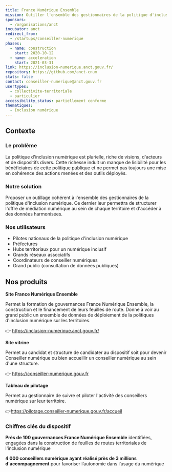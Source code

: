 ```yaml
---
title: France Numérique Ensemble
mission: Outiller l'ensemble des gestionnaires de la politique d'inclusion numérique.
sponsors:
  - /organisations/anct
incubator: anct
redirect_from:
  - /startups/conseiller-numerique
phases:
  - name: construction
    start: 2020-10-12
  - name: acceleration
    start: 2021-03-31
link: https://inclusion-numerique.anct.gouv.fr/
repository: https://github.com/anct-cnum
stats: false
contact: conseiller-numerique@anct.gouv.fr
usertypes:
  - collectivite-territoriale
  - particulier
accessibility_status: partiellement conforme
thematiques:
  - Inclusion numérique
---
```

## Contexte


### Le problème 
La politique d'inclusion numérique est plurielle, riche de visions, d'acteurs et de dispositifs divers. Cette richesse induit un manque de lisibilité pour les bénéficiaires de cette politique publique et ne permet pas toujours une mise en cohérence des actions menées et des outils déployés.


### Notre solution 
Proposer un outillage cohérent à l'ensemble des gestionnaires de la politique d'inclusion numérique. Ce dernier leur permettra de structurer l'offre de médiation numérique au sein de chaque territoire et d'accéder à des données harmonisées. 


### Nos utilisateurs 
- Pilotes nationaux de la politique d'inclusion numérique
- Préfectures
- Hubs territoriaux pour un numérique inclusif
- Grands réseaux associatifs
- Coordinateurs de conseiller numériques
- Grand public (consultation de données publiques)

## Nos produits

**Site France Numérique Ensemble**

Permet la formation de gouvernances France Numérique Ensemble, la construction et le financement de leurs feuilles de route. 
Donne à voir au grand public un ensemble de données de déploiement de la politiques d'inclusion numérique sur les territoires. 

👉 https://inclusion-numerique.anct.gouv.fr/

**Site vitrine**

Permet au candidat et structure de candidater au dispositif soit pour devenir Conseiller numérique ou bien accueillir un conseiller numérique au sein d'une structure. 

👉 https://conseiller-numerique.gouv.fr

**Tableau de pilotage**

Permet au gestionnaire de suivre et piloter l'activité des conseillers numérique sur leur territoire.

👉https://pilotage.conseiller-numerique.gouv.fr/accueil

### Chiffres clés du dispositif 
**Près de 100 gouvernances France Numérique Ensemble** identifiées, engagées dans la construction de feuilles de routes territoriales de l'inclusion numérique

 **4 000 conseillers numérique ayant réalisé près de 3 millions d'accompagnement** pour favoriser l’autonomie dans l’usage du numérique